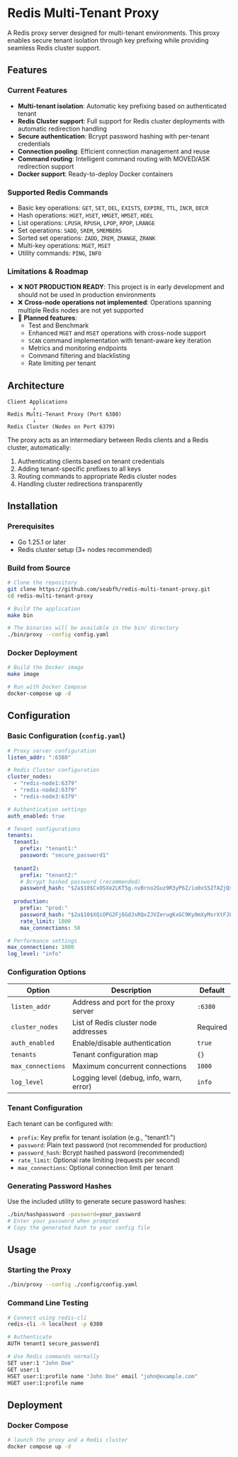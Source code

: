 # Redis Multi-Tenant Proxy

A Redis proxy server designed for multi-tenant environments. This proxy enables secure tenant isolation through key prefixing while providing seamless Redis cluster support.

## Features

### Current Features
- **Multi-tenant isolation**: Automatic key prefixing based on authenticated tenant
- **Redis Cluster support**: Full support for Redis cluster deployments with automatic redirection handling
- **Secure authentication**: Bcrypt password hashing with per-tenant credentials
- **Connection pooling**: Efficient connection management and reuse
- **Command routing**: Intelligent command routing with MOVED/ASK redirection support
- **Docker support**: Ready-to-deploy Docker containers

### Supported Redis Commands
- Basic key operations: `GET`, `SET`, `DEL`, `EXISTS`, `EXPIRE`, `TTL`, `INCR`, `DECR`
- Hash operations: `HGET`, `HSET`, `HMGET`, `HMSET`, `HDEL`
- List operations: `LPUSH`, `RPUSH`, `LPOP`, `RPOP`, `LRANGE`
- Set operations: `SADD`, `SREM`, `SMEMBERS`
- Sorted set operations: `ZADD`, `ZREM`, `ZRANGE`, `ZRANK`
- Multi-key operations: `MGET`, `MSET`
- Utility commands: `PING`, `INFO`

### Limitations & Roadmap
- ❌ **NOT PRODUCTION READY**: This project is in early development and should not be used in production environments
- ❌ **Cross-node operations not implemented**: Operations spanning multiple Redis nodes are not yet supported
- 🔄 **Planned features**:
  - Test and Benchmark
  - Enhanced `MGET` and `MSET` operations with cross-node support
  - `SCAN` command implementation with tenant-aware key iteration
  - Metrics and monitoring endpoints
  - Command filtering and blacklisting
  - Rate limiting per tenant

## Architecture

```
Client Applications
        ↓
Redis Multi-Tenant Proxy (Port 6380)
        ↓
Redis Cluster (Nodes on Port 6379)
```

The proxy acts as an intermediary between Redis clients and a Redis cluster, automatically:
1. Authenticating clients based on tenant credentials
2. Adding tenant-specific prefixes to all keys
3. Routing commands to appropriate Redis cluster nodes
4. Handling cluster redirections transparently

## Installation

### Prerequisites
- Go 1.25.1 or later
- Redis cluster setup (3+ nodes recommended)

### Build from Source

```bash
# Clone the repository
git clone https://github.com/seabfh/redis-multi-tenant-proxy.git
cd redis-multi-tenant-proxy

# Build the application
make bin

# The binaries will be available in the bin/ directory
./bin/proxy --config config.yaml
```

### Docker Deployment

```bash
# Build the Docker image
make image

# Run with Docker Compose
docker-compose up -d
```

## Configuration

### Basic Configuration (`config.yaml`)

```yaml
# Proxy server configuration
listen_addr: ":6380"

# Redis Cluster configuration
cluster_nodes:
  - "redis-node1:6379"
  - "redis-node2:6379"
  - "redis-node3:6379"

# Authentication settings
auth_enabled: true

# Tenant configurations
tenants:
  tenant1:
    prefix: "tenant1:"
    password: "secure_password1"
    
  tenant2:
    prefix: "tenant2:"
    # Bcrypt hashed password (recommended)
    password_hash: "$2a$10$CxOSXe2LKT5g.nvBrno2Guz9R3yP6Z/io0xS5ZfAZjQxULoHDtRvW"
    
  production:
    prefix: "prod:"
    password_hash: "$2a$10$XQiOPG2Fj6GdJsRQxZJVZerugKxGC9Ky0mXyMsrXtFJLhGT8YKJkW"
    rate_limit: 1000
    max_connections: 50

# Performance settings
max_connections: 1000
log_level: "info"
```

### Configuration Options

| Option | Description | Default |
|--------|-------------|---------|
| `listen_addr` | Address and port for the proxy server | `:6380` |
| `cluster_nodes` | List of Redis cluster node addresses | Required |
| `auth_enabled` | Enable/disable authentication | `true` |
| `tenants` | Tenant configuration map | `{}` |
| `max_connections` | Maximum concurrent connections | `1000` |
| `log_level` | Logging level (debug, info, warn, error) | `info` |

### Tenant Configuration

Each tenant can be configured with:
- `prefix`: Key prefix for tenant isolation (e.g., "tenant1:")
- `password`: Plain text password (not recommended for production)
- `password_hash`: Bcrypt hashed password (recommended)
- `rate_limit`: Optional rate limiting (requests per second)
- `max_connections`: Optional connection limit per tenant

### Generating Password Hashes

Use the included utility to generate secure password hashes:

```bash
./bin/hashpassword -password=your_password
# Enter your password when prompted
# Copy the generated hash to your config file
```

## Usage

### Starting the Proxy

```bash
./bin/proxy --config ./config/config.yaml
```

### Command Line Testing

```bash
# Connect using redis-cli
redis-cli -h localhost -p 6380

# Authenticate
AUTH tenant1 secure_password1

# Use Redis commands normally
SET user:1 "John Doe"
GET user:1
HSET user:1:profile name "John Doe" email "john@example.com"
HGET user:1:profile name
```

## Deployment

### Docker Compose

```bash
# launch the proxy and a Redis cluster
docker compose up -d
```
